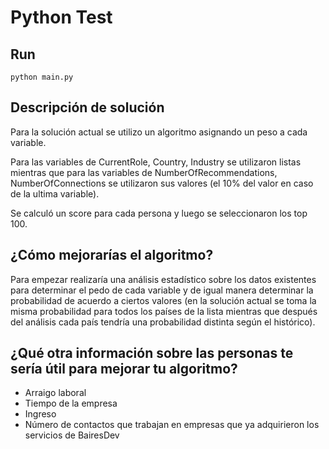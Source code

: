 # Python Test

## Run

`python main.py
`
## Descripción de solución

Para la solución actual se utilizo un algoritmo asignando un peso a cada variable.

Para las variables de CurrentRole, Country, Industry se utilizaron listas mientras que para las variables de NumberOfRecommendations, NumberOfConnections se utilizaron sus valores (el 10% del valor en caso de la ultima variable).

Se calculó un score para cada persona y luego se seleccionaron los top 100.

## ¿Cómo mejorarías el algoritmo?
Para empezar realizaría una análisis estadístico sobre los datos existentes para determinar el pedo de cada variable y de igual manera determinar la probabilidad de acuerdo a ciertos valores (en la solución actual se toma la misma probabilidad para todos los países de la lista mientras que después del análisis cada país tendría una probabilidad distinta según el histórico).


## ¿Qué otra información sobre las personas te sería útil para mejorar tu algoritmo?

* Arraigo laboral
* Tiempo de la empresa
* Ingreso
* Número de contactos que trabajan en empresas que ya adquirieron los servicios de BairesDev


